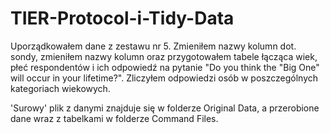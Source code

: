 # TIER-Protocol-i-Tidy-Data

Uporządkowałem dane z zestawu nr 5. Zmieniłem nazwy kolumn dot. sondy, zmieniłem nazwy kolumn oraz przygotowałem tabele łącząca wiek, płeć respondentów i ich odpowiedź na pytanie "Do you think the "Big One" will occur in your lifetime?". Zliczyłem odpowiedzi osób w poszczególnych kategoriach wiekowych.

'Surowy' plik z danymi znajduje się w folderze Original Data, a przerobione dane wraz z tabelkami w folderze Command Files.
